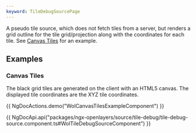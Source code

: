 ```yaml
---
keyword: TileDebugSourcePage
---
```


A pseudo tile source, which does not fetch tiles from a server, but renders a grid outline for the tile grid/projection along with the coordinates for each tile. See [Canvas Tiles](/sources/tile-debug#canvas-tiles) for an example.

## Examples

### Canvas Tiles

The black grid tiles are generated on the client with an HTML5 canvas. The displayed tile coordinates are the XYZ tile coordinates.

{{ NgDocActions.demo("WolCanvasTilesExampleComponent") }}

{{ NgDocApi.api("packages/ngx-openlayers/source/tile-debug/tile-debug-source.component.ts#WolTileDebugSourceComponent") }}
